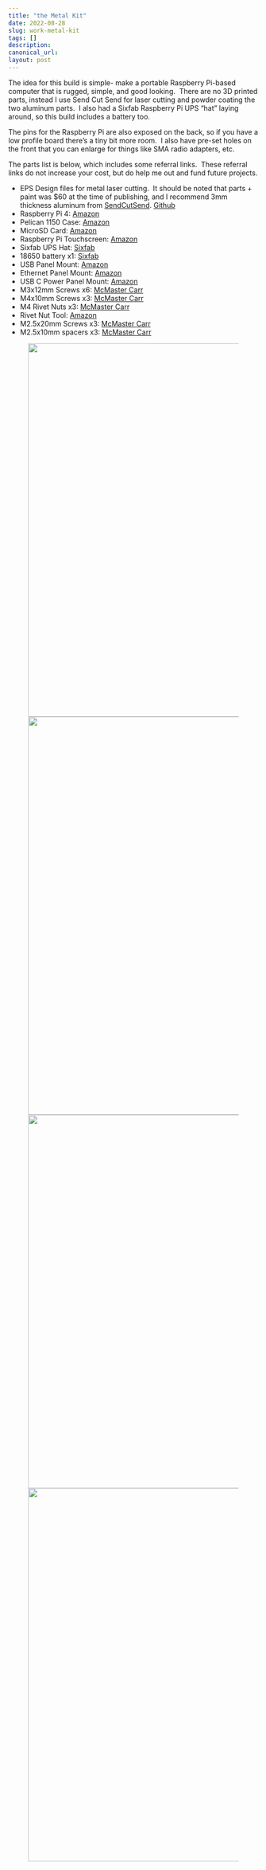 ```yaml
---
title: "the Metal Kit"
date: 2022-08-28
slug: work-metal-kit
tags: []
description: 
canonical_url: 
layout: post
---
```

<p>The idea for this build is simple- make a portable Raspberry Pi-based computer that is rugged, simple, and good looking.  There are no 3D printed parts, instead I use Send Cut Send for laser cutting and powder coating the two aluminum parts.  I also had a Sixfab Raspberry Pi UPS “hat” laying around, so this build includes a battery too.</p><p>The pins for the Raspberry Pi are also exposed on the back, so if you have a low profile board there’s a tiny bit more room.  I also have pre-set holes on the front that you can enlarge for things like SMA radio adapters, etc.</p><p>The parts list is below, which includes some referral links.  These referral links do not increase your cost, but do help me out and fund future projects.</p><ul><li>EPS Design files for metal laser cutting.  It should be noted that parts + paint was $60 at the time of publishing, and I recommend 3mm thickness aluminum from <a href="https://sendcutsend.com/materials/5052-aluminum/">SendCutSend</a>. <a href="https://github.com/jdoscher/back7_metal_kit">Github</a></li><li>Raspberry Pi 4: <a href="https://amzn.to/3CyFq3T">Amazon</a></li><li>Pelican 1150 Case: <a href="https://amzn.to/3Ak6Dob">Amazon</a></li><li>MicroSD Card: <a href="https://amzn.to/3Raoswr">Amazon</a></li><li>Raspberry Pi Touchscreen: <a href="https://amzn.to/3CrSRSS">Amazon</a></li><li>Sixfab UPS Hat: <a href="https://sixfab.com/product/raspberry-pi-power-management-ups-hat/">Sixfab</a></li><li>18650 battery x1: <a href="https://sixfab.com/product/ncr-18650b-protected-button-top-battery/">Sixfab</a></li><li>USB Panel Mount: <a href="https://amzn.to/3dTZ3Ji">Amazon</a></li><li>Ethernet Panel Mount: <a href="https://amzn.to/3dVGl45">Amazon</a></li><li>USB C Power Panel Mount: <a href="https://amzn.to/3AJZkra">Amazon</a></li><li>M3x12mm Screws x6: <a href="https://www.mcmaster.com/catalog/91290A117">McMaster Carr</a></li><li>M4x10mm Screws x3: <a href="https://www.mcmaster.com/catalog/91290A144">McMaster Carr</a></li><li>M4 Rivet Nuts x3: <a href="https://www.mcmaster.com/94020A371/">McMaster Carr</a></li><li>Rivet Nut Tool: <a href="https://amzn.to/3QOEexh">Amazon</a></li><li>M2.5x20mm Screws x3: <a href="https://www.mcmaster.com/catalog/91290A108">McMaster Carr</a></li><li>M2.5x10mm spacers x3: <a href="https://www.mcmaster.com/catalog/94669A104">McMaster Carr</a></li></ul><figure class="kg-card kg-gallery-card kg-width-wide"><div class="kg-gallery-container"><div class="kg-gallery-row"><div class="kg-gallery-image"><img src="__GHOST_URL__/content/images/2023/07/20220824-IMG_5720.jpg" width="1000" height="750" loading="lazy" alt srcset="__GHOST_URL__/content/images/size/w600/2023/07/20220824-IMG_5720.jpg 600w, __GHOST_URL__/content/images/2023/07/20220824-IMG_5720.jpg 1000w" sizes="(min-width: 720px) 720px"></div><div class="kg-gallery-image"><img src="__GHOST_URL__/content/images/2023/07/20220824-IMG_5719.jpg" width="1000" height="800" loading="lazy" alt srcset="__GHOST_URL__/content/images/size/w600/2023/07/20220824-IMG_5719.jpg 600w, __GHOST_URL__/content/images/2023/07/20220824-IMG_5719.jpg 1000w" sizes="(min-width: 720px) 720px"></div></div><div class="kg-gallery-row"><div class="kg-gallery-image"><img src="__GHOST_URL__/content/images/2023/07/20220824-IMG_5717.jpg" width="1000" height="750" loading="lazy" alt srcset="__GHOST_URL__/content/images/size/w600/2023/07/20220824-IMG_5717.jpg 600w, __GHOST_URL__/content/images/2023/07/20220824-IMG_5717.jpg 1000w" sizes="(min-width: 720px) 720px"></div><div class="kg-gallery-image"><img src="__GHOST_URL__/content/images/2023/07/20220824-IMG_5718.jpg" width="1000" height="750" loading="lazy" alt srcset="__GHOST_URL__/content/images/size/w600/2023/07/20220824-IMG_5718.jpg 600w, __GHOST_URL__/content/images/2023/07/20220824-IMG_5718.jpg 1000w" sizes="(min-width: 720px) 720px"></div></div></div></figure>
